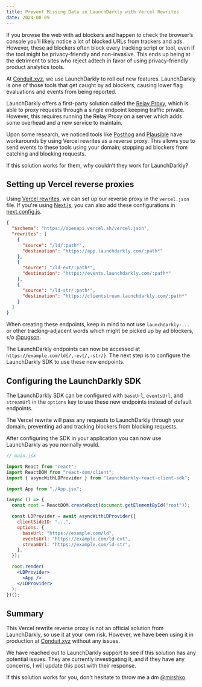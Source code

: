 ```yaml
---
title: Prevent Missing Data in LaunchDarkly with Vercel Rewrites
date: 2024-08-09
---
```


If you browse the web with ad blockers and happen to check the browser’s console you’ll likely notice a lot of blocked URLs from trackers and ads. However, these ad blockers often block every tracking script or tool, even if the tool might be privacy-friendly and non-invasive. This ends up being at the detriment to sites who reject adtech in favor of using privacy-friendly product analytics tools.

At [Conduit.xyz](https://www.conduit.xyz), we use LaunchDarkly to roll out new features. LaunchDarkly is one of those tools that get caught by ad blockers, causing lower flag evaluations and events from being reported.

LaunchDarkly offers a first-party solution called the [Relay Proxy](https://docs.launchdarkly.com/sdk/relay-proxy), which is able to proxy requests through a single endpoint keeping traffic private. However, this requires running the Relay Proxy on a server which adds some overhead and a new service to maintain.

Upon some research, we noticed tools like [Posthog](https://posthog.com/docs/advanced/proxy/vercel) and [Plausible](https://plausible.io/docs/proxy/guides/vercel) have workarounds by using Vercel rewrites as a reverse proxy. This allows you to send events to these tools using your domain; stopping ad blockers from catching and blocking requests.

If this solution works for them, why couldn’t they work for LaunchDarkly?

## Setting up Vercel reverse proxies

Using [Vercel rewrites](https://vercel.com/docs/edge-network/rewrites), we can set up our reverse proxy in the `vercel.json` file. If you're using [Next.js](https://nextjs.org), you can also add these configurations in [next.config.js](https://nextjs.org/docs/app/api-reference/next-config-js/rewrites).

```json
{
  "$schema": "https://openapi.vercel.sh/vercel.json",
  "rewrites": [
    {
      "source": "/ld/:path*",
      "destination": "https://app.launchdarkly.com/:path*"
    },
    {
      "source": "/ld-evt/:path*",
      "destination": "https://events.launchdarkly.com/:path*"
    },
    {
      "source": "/ld-str/:path*",
      "destination": "https://clientstream.launchdarkly.com/:path*"
    }
  ]
}
```

When creating these endpoints, keep in mind to not use `launchdarkly-...` or other tracking-adjacent words which might be picked up by ad blockers, s/o [@pugson](https://wojtek.im).

The LaunchDarkly endpoints can now be accessed at `https://example.com/ld{/,-evt/,-str/}`. The next step is to configure the LaunchDarkly SDK to use these new endpoints.

## Configuring the LaunchDarkly SDK

The LaunchDarkly SDK can be configured with `baseUrl`, `eventsUrl`, and `streamUrl` in the `options` key to use these new endpoints instead of default endpoints.

The Vercel rewrite will pass any requests to LaunchDarkly through your domain, preventing ad and tracking blockers from blocking requests.

After configuring the SDK in your application you can now use LaunchDarkly as you normally would.

```jsx
// main.jsx

import React from "react";
import ReactDOM from "react-dom/client";
import { asyncWithLDProvider } from "launchdarkly-react-client-sdk";

import App from "./App.jsx";

(async () => {
  const root = ReactDOM.createRoot(document.getElementById("root"));

  const LDProvider = await asyncWithLDProvider({
    clientSideID: "...",
    options: {
      baseUrl: "https://example.com/ld",
      eventsUrl: "https://example.com/ld-evt",
      streamUrl: "https://example.com/ld-str",
    },
  });

  root.render(
    <LDProvider>
      <App />
    </LDProvider>
  );
})();
```

## Summary

This Vercel rewrite reverse proxy is not an official solution from LaunchDarkly, so use it at your own risk. However, we have been using it in production at [Conduit.xyz](https://www.conduit.xyz) without any issues.

We have reached out to LaunchDarkly support to see if this solution has any potential issues. They are currently investigating it, and if they have any concerns, I will update this post with their response.

If this solution works for you, don't hesitate to throw me a dm [@mirshko](https://x.com/mirshko).
